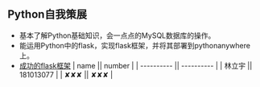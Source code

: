 ## Python自我策展
* 基本了解Python基础知识，会一点点的MySQL数据库的操作。
* 能运用Python中的flask，实现flask框架，并将其部署到pythonanywhere上。
* [成功的flask框架](http://LINLIYU.pythonanywhere.com/)
| name       || number     |
| ---------- || ---------- |
| 林立宇      || 181013077  |
| ✘✘✘      || ✘✘✘      |
